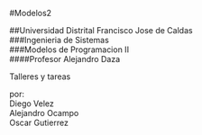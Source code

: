 #Modelos2

##Universidad Distrital Francisco Jose de Caldas  
###Ingenieria de Sistemas  
###Modelos de Programacion II  
####Profesor Alejandro Daza  

Talleres y tareas

por:  
Diego Velez  
Alejandro Ocampo  
Oscar Gutierrez  
